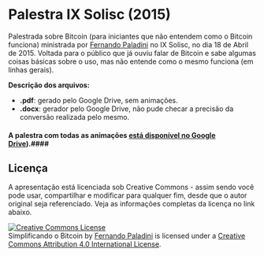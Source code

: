 # Palestra IX Solisc (2015)

Palestrada sobre Bitcoin (para iniciantes que não entendem como o Bitcoin funciona) ministrada por [Fernando Paladini](http://www.github.com/paladini/) no IX Solisc, no dia 18 
de Abril de 2015. Voltada para o público que já ouviu falar de Bitcoin e sabe algumas coisas básicas sobre o uso, mas não entende como o mesmo 
funciona (em linhas gerais).

**Descrição dos arquivos:**

- **.pdf**: gerado pelo Google Drive, sem animações.
- **.docx**: gerador pelo Google Drive, não pude checar a precisão da conversão realizada pelo mesmo.

#### A palestra com todas as animações [está disponível no Google Drive](https://docs.google.com/presentation/d/1HSWHnJpoDEajNLbv6WqQvxYH7xTKe1ohbN2bTHaALu0/edit?usp=sharing)).####

## Licença
A apresentação está licenciada sob Creative Commons - assim sendo você pode usar, compartilhar e modificar para qualquer fim, desde que o 
autor original seja referenciado. Veja as informações completas da licença no link abaixo.

<a rel="license" href="http://creativecommons.org/licenses/by/4.0/"><img alt="Creative Commons License" style="border-width:0" src="https://i.creativecommons.org/l/by/4.0/88x31.png" /></a><br /><span xmlns:dct="http://purl.org/dc/terms/" property="dct:title">Simplificando o Bitcoin</span> by <a xmlns:cc="http://creativecommons.org/ns#" href="https://github.com/paladini/palestra-solisc-2015" property="cc:attributionName" rel="cc:attributionURL">Fernando Paladini</a> is licensed under a <a rel="license" href="http://creativecommons.org/licenses/by/4.0/">Creative Commons Attribution 4.0 International License</a>.
